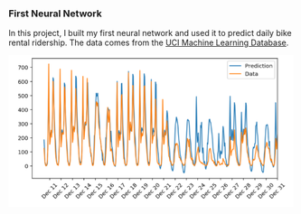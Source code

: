 ### First Neural Network

In this project, I built my first neural network and used it to predict daily bike rental ridership.
The data comes from the <a href="https://archive.ics.uci.edu/ml/datasets/Bike+Sharing+Dataset">UCI Machine Learning Database</a>.


![alt text](result.PNG "Results")
